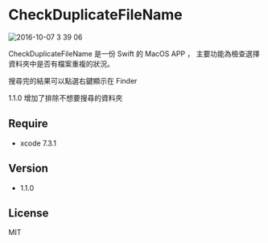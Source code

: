CheckDuplicateFileName
=========

![2016-10-07 3 39 06](https://cloud.githubusercontent.com/assets/16394562/19182135/3b362708-8ca4-11e6-9711-f64e46f6428b.png)

CheckDuplicateFileName 是一份 Swift 的 MacOS APP ，
主要功能為檢查選擇資料夾中是否有檔案重複的狀況。


搜尋完的結果可以點選右鍵顯示在 Finder


1.1.0 增加了排除不想要搜尋的資料夾

Require
-----------
- xcode 7.3.1

Version
-----------
- 1.1.0


License
----

MIT
